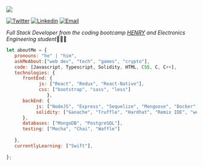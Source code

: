 

<!--
**drmc47/drmc47** is a ✨ _special_ ✨ repository because its `README.md` (this file) appears on your GitHub profile.

Here are some ideas to get you started:

- 🔭 I’m currently working on ...
- 🌱 I’m currently learning ...
- 👯 I’m looking to collaborate on ...
- 🤔 I’m looking for help with ...
- 💬 Ask me about ...
- 📫 How to reach me: ...
- 😄 Pronouns: ...
- ⚡ Fun fact: ...
-->
<img src="https://cdn.cp.adobe.io/content/2/dcx/f75f14bf-d647-4614-8d17-4be252753184/rendition/preview.jpg/version/3/format/jpg/dimension/width/size/1200"/>


[![Twitter](https://img.shields.io/badge/-Twitter-1ca0f1?style=flat&labelColor=1ca0f1&logo=twitter&logoColor=white&link=https://twitter.com/danielrmojica)](https://twitter.com/danielrmojica)
[![Linkedin](https://img.shields.io/badge/-LinkedIn-blue?style=flat&logo=Linkedin&logoColor=white&link=https://linkedin.com/in/danielrmojica/)](https://linkedin.com/in/danielrmojica/)
[![Email](https://img.shields.io/badge/-Email-c14438?style=flat&logo=Gmail&logoColor=white&link=mailto:danielrmojicac@gmail.com)](mailto:danielrmojicac@gmail.com)


<p><em>Full Stack Developer from the coding bootcamp <a href="https://www.soyhenry.com/webfullstack">HENRY</a> and Electronics Engineering student</em>🧑🏽‍💻</br>
</p>


```javascript
let aboutMe = {
   pronouns: "he" | "him",
   askMeAbout:["web dev", "tech", "games", "crypto"],
   code: [Javascript, Typescript, Solidity, HTML, CSS, C, C++],
   technologies: {
      frontEnd: {
            js: ["React", "Redux", "React-Native"],
            css: ["bootstrap", "sass", "less"]
               },
      backEnd: {
           js: ["NodeJS", "Express", "Sequelize", "Mongoose", "Docker", "Kubernetes"],
           solidity: ["Ganache", "Truffle", "Hardhat", "Remix IDE", "web3.js", "ethers"]
      },
      databases: ["MongoDB", "PostgreSQL"],
      testing: ["Mocha", "Chai", "Waffle"]
      
   },
   currentlyLearning: ["Swift"],
  
};
```
</br></br>

